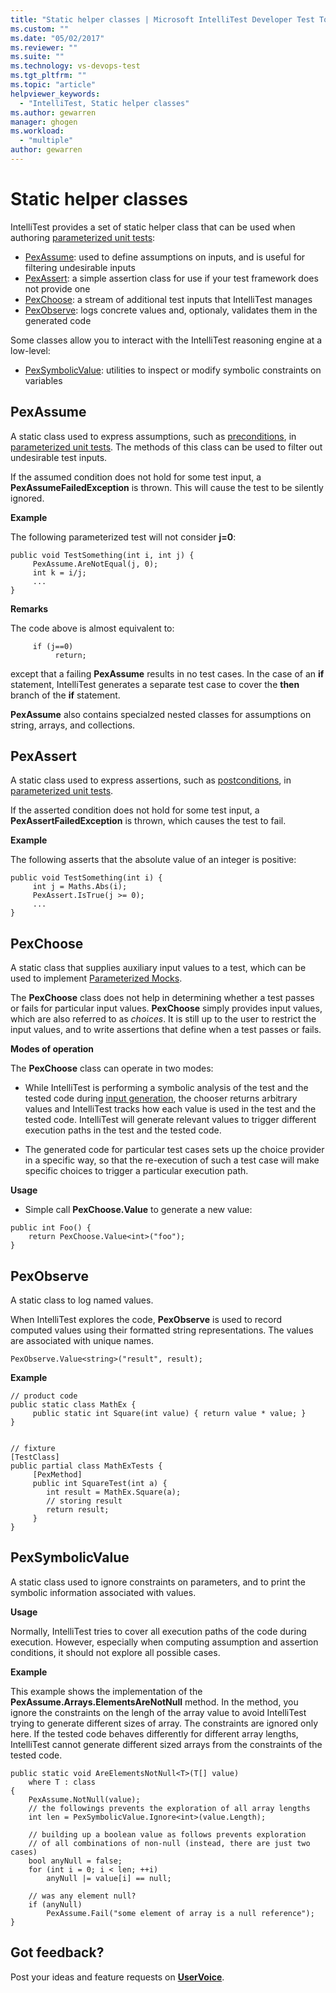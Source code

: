 ```yaml
---
title: "Static helper classes | Microsoft IntelliTest Developer Test Tool | Microsoft Docs"
ms.custom: ""
ms.date: "05/02/2017"
ms.reviewer: ""
ms.suite: ""
ms.technology: vs-devops-test
ms.tgt_pltfrm: ""
ms.topic: "article"
helpviewer_keywords: 
  - "IntelliTest, Static helper classes"
ms.author: gewarren
manager: ghogen
ms.workload: 
  - "multiple"
author: gewarren
---
```

# Static helper classes

IntelliTest provides a set of static helper class 
that can be used when authoring 
[parameterized unit tests](test-generation.md#parameterized-unit-testing):

* [PexAssume](#pexassume): used to define assumptions on inputs, and is useful for filtering undesirable inputs
* [PexAssert](#pexassert): a simple assertion class for use if your test framework does not provide one
* [PexChoose](#pexchoose): a stream of additional test inputs that IntelliTest manages
* [PexObserve](#pexobserve): logs concrete values and, optionaly, validates them in the generated code

Some classes allow you to interact with the 
IntelliTest reasoning engine at a low-level:

* [PexSymbolicValue](#pexsymbolicvalue): utilities to inspect or modify symbolic constraints on variables

<a name="pexassume"></a>
## PexAssume

A static class used to express assumptions, such as 
[preconditions](test-generation.md#precondition), in 
[parameterized unit tests](test-generation.md#parameterized-unit-testing).
The methods of this class can be used to filter out undesirable test inputs.

If the assumed condition does not hold for some test 
input, a **PexAssumeFailedException** is thrown. This 
will cause the test to be silently ignored.

**Example**

The following parameterized test will not consider 
**j=0**:

```
public void TestSomething(int i, int j) {
     PexAssume.AreNotEqual(j, 0);
     int k = i/j;
     ...
}
```

**Remarks**

The code above is almost equivalent to:

```
     if (j==0)
          return;
```

except that a failing **PexAssume** results in no 
test cases. In the case of an **if** statement, 
IntelliTest generates a separate test case to cover 
the **then** branch of the **if** statement.

**PexAssume** also contains specialzed nested classes
for assumptions on string, arrays, and collections.

<a name="pexassert"></a>
## PexAssert

A static class used to express assertions, such as
[postconditions](test-generation.md#postcondition), 
in [parameterized unit tests](test-generation.md#parameterized-unit-testing).

If the asserted condition does not hold for some test
input, a **PexAssertFailedException** is thrown, which 
causes the test to fail.

**Example**

The following asserts that the absolute value of an 
integer is positive:

```
public void TestSomething(int i) {
     int j = Maths.Abs(i);
     PexAssert.IsTrue(j >= 0);
     ...
}
```

<a name="pexchoose"></a>
## PexChoose

A static class that supplies auxiliary input values 
to a test, which can be used to implement 
[Parameterized Mocks](input-generation.md#parameterized-mocks).

The **PexChoose** class does not help in determining
whether a test passes or fails for particular input 
values. **PexChoose** simply provides input values,
which are also referred to as *choices*. It is still 
up to the user to restrict the input values, and to 
write assertions that define when a test passes or fails.

**Modes of operation**

The **PexChoose** class can operate in two modes:

* While IntelliTest is performing a symbolic analysis
  of the test and the tested code during 
  [input generation](input-generation.md), the chooser 
  returns arbitrary values and IntelliTest tracks how
  each value is used in the test and the tested code. IntelliTest will generate relevant values to trigger different execution paths in the test and the tested code.

* The generated code for particular test cases sets 
  up the choice provider in a specific way, so that 
  the re-execution of such a test case will make 
  specific choices to trigger a particular execution path.

**Usage**

* Simple call **PexChoose.Value** to generate a new value:

```
public int Foo() {
    return PexChoose.Value<int>("foo");
}
```

<a name="pexobserve"></a>
## PexObserve

A static class to log named values.

When IntelliTest explores the code, **PexObserve**
is used to record computed values using their 
formatted string representations. The values are 
associated with unique names.

```
PexObserve.Value<string>("result", result);
```

**Example**

```
// product code
public static class MathEx {
     public static int Square(int value) { return value * value; }
}


// fixture
[TestClass]
public partial class MathExTests {
     [PexMethod]
     public int SquareTest(int a) {
        int result = MathEx.Square(a); 
        // storing result
        return result;
     }
}
```

<a name="pexsymbolicvalue"></a>
## PexSymbolicValue

A static class used to ignore constraints on parameters,
and to print the symbolic information associated with values.

**Usage**

Normally, IntelliTest tries to cover all execution 
paths of the code during execution. However, 
especially when computing assumption and assertion 
conditions, it should not explore all possible cases.

**Example**

This example shows the implementation of the 
**PexAssume.Arrays.ElementsAreNotNull** method. 
In the method, you ignore the constraints on the 
lengh of the array value to avoid IntelliTest trying 
to generate different sizes of array. The constraints
are ignored only here. If the tested code behaves 
differently for different array lengths, IntelliTest 
cannot generate different sized arrays from the 
constraints of the tested code.

```
public static void AreElementsNotNull<T>(T[] value)
    where T : class
{
    PexAssume.NotNull(value);
    // the followings prevents the exploration of all array lengths
    int len = PexSymbolicValue.Ignore<int>(value.Length);

    // building up a boolean value as follows prevents exploration
    // of all combinations of non-null (instead, there are just two cases)
    bool anyNull = false;
    for (int i = 0; i < len; ++i)
        anyNull |= value[i] == null;

    // was any element null?
    if (anyNull)
        PexAssume.Fail("some element of array is a null reference");
}
```

## Got feedback?

Post your ideas and feature requests on 
**[UserVoice](https://visualstudio.uservoice.com/forums/121579-visual-studio-2015/category/157869-test-tools?query=IntelliTest)**.
